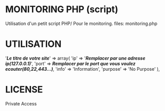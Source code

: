 MONITORING PHP (script)
====================

Utilisation d'un petit script PHP/ Pour le monitoring.
files: monitoring.php

UTILISATION
====================
'***Le titre de votre site***' => array(
        'ip' => '***Remplacer par une adresse ip(127.0.0.1)***',
        'port' => ***Remplacer par le port que vous voulez ecouter(80,22,443...)***,
        'info' => 'Information',
        'purpose' => 'No Purpose'
    ),

LICENSE
====================
Private Access
